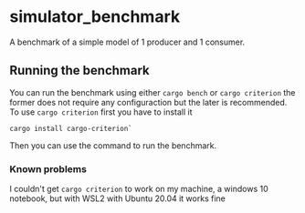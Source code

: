 # simulator_benchmark
A benchmark of a simple model of 1 producer and 1 consumer.

## Running the benchmark
You can run the benchmark using either `cargo bench` or `cargo criterion` the former does not require any configuraction but the later is recommended. To use `cargo criterion` first you have to install it
```
cargo install cargo-criterion`
```
Then you can use the command to run the benchmark.

### Known problems
I couldn't get `cargo criterion` to work on my machine, a windows 10 notebook, but with WSL2 with Ubuntu 20.04 it works fine

